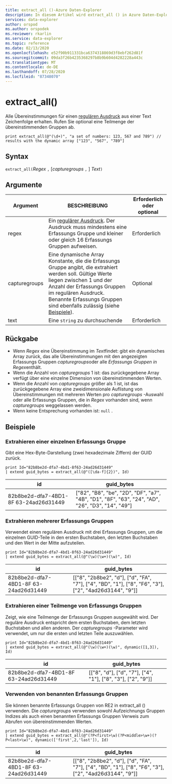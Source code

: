 ```yaml
---
title: extract_all ()-Azure Daten-Explorer
description: In diesem Artikel wird extract_all () in Azure Daten-Explorer beschrieben.
services: data-explorer
author: orspod
ms.author: orspodek
ms.reviewer: rkarlin
ms.service: data-explorer
ms.topic: reference
ms.date: 02/13/2020
ms.openlocfilehash: e52f90b911331bca6374318869d3f8ebf262d81f
ms.sourcegitcommit: 09da3f26b4235368297b8b9b604d4282228a443c
ms.translationtype: MT
ms.contentlocale: de-DE
ms.lasthandoff: 07/28/2020
ms.locfileid: "87348070"
---
```

# <a name="extract_all"></a>extract_all()

Alle Übereinstimmungen für einen [regulären Ausdruck](./re2.md) aus einer Text Zeichenfolge erhalten.
Rufen Sie optional eine Teilmenge der übereinstimmenden Gruppen ab.

```kusto
print extract_all(@"(\d+)", "a set of numbers: 123, 567 and 789") // results with the dynamic array ["123", "567", "789"]
```

## <a name="syntax"></a>Syntax

`extract_all(`*Regex* `,` [*capturegroups* `,` ] *Text*`)`

## <a name="arguments"></a>Argumente

|Argument        |BESCHREIBUNG                                  |Erforderlich oder optional  |
|----------------|---------------------------------------------|----------------------|
|regex           | Ein [regulärer Ausdruck](./re2.md). Der Ausdruck muss mindestens eine Erfassungs Gruppe und kleiner oder gleich 16 Erfassungs Gruppen aufweisen.                                                         |Erforderlich              |
|capturegroups   |Eine dynamische Array Konstante, die die Erfassungs Gruppe angibt, die extrahiert werden soll. Gültige Werte liegen zwischen 1 und der Anzahl der Erfassungs Gruppen im regulären Ausdruck. Benannte Erfassungs Gruppen sind ebenfalls zulässig (siehe [Beispiele](#examples)).|Optional         |
|text            |Eine `string` zu durchsuchende                         |Erforderlich              |

## <a name="returns"></a>Rückgabe

* Wenn *Regex* eine Übereinstimmung im *Text*findet: gibt ein dynamisches Array zurück, das alle Übereinstimmungen mit den angezeigten Erfassungs Gruppen *capturegroups*oder alle *Erfassungs Gruppen in Regex*enthält.
* Wenn die Anzahl von *capturegroups* 1 ist: das zurückgegebene Array verfügt über eine einzelne Dimension von übereinstimmenden Werten.
* Wenn die Anzahl von *capturegroups* größer als 1 ist, ist das zurückgegebene Array eine zweidimensionale Auflistung von Übereinstimmungen mit mehreren Werten pro *capturegroups* -Auswahl oder alle Erfassungs Gruppen, die in *Regex* vorhanden sind, wenn *capturegroups* weggelassen werden.
* Wenn keine Entsprechung vorhanden ist: `null` .

## <a name="examples"></a>Beispiele

### <a name="extract-a-single-capture-group"></a>Extrahieren einer einzelnen Erfassungs Gruppe

Gibt eine Hex-Byte-Darstellung (zwei hexadezimale Ziffern) der GUID zurück.

```kusto
print Id="82b8be2d-dfa7-4bd1-8f63-24ad26d31449"
| extend guid_bytes = extract_all(@"([\da-f]{2})", Id) 
```

|id|guid_bytes|
|---|---|
|82b8be2d-dfa7-4BD1-8F 63-24ad26d31449|["82", "B8", "be", "2D", "DF", "a7", "4B", "D1", "8F", "63", "24", "AD", "26", "D3", "14", "49"]|

### <a name="extract-several-capture-groups"></a>Extrahieren mehrerer Erfassungs Gruppen 

Verwendet einen regulären Ausdruck mit drei Erfassungs Gruppen, um die einzelnen GUID-Teile in den ersten Buchstaben, den letzten Buchstaben und den Wert in der Mitte aufzuteilen.

```kusto
print Id="82b8be2d-dfa7-4bd1-8f63-24ad26d31449"
| extend guid_bytes = extract_all(@"(\w)(\w+)(\w)", Id)
```

|id|guid_bytes|
|---|---|
|82b8be2d-dfa7-4BD1-8F 63-24ad26d31449|[["8", "2b8be2", "d"], ["d", "FA", "7"], ["4", "BD", "1"], ["8", "F6", "3"], ["2", "4ad26d3144", "9"]]|

### <a name="extract-a-subset-of-capture-groups"></a>Extrahieren einer Teilmenge von Erfassungs Gruppen

Zeigt, wie eine Teilmenge der Erfassungs Gruppen ausgewählt wird. Der reguläre Ausdruck entspricht dem ersten Buchstaben, dem letzten Buchstaben und allen anderen. Der *capturegroups* -Parameter wird verwendet, um nur die ersten und letzten Teile auszuwählen.

```kusto
print Id="82b8be2d-dfa7-4bd1-8f63-24ad26d31449"
| extend guid_bytes = extract_all(@"(\w)(\w+)(\w)", dynamic([1,3]), Id) 
```

|id|guid_bytes|
|---|---|
|82b8be2d-dfa7-4BD1-8F 63-24ad26d31449|[["8", "d"], ["d", "7"], ["4", "1"], ["8", "3"], ["2", "9"]]|

### <a name="using-named-capture-groups"></a>Verwenden von benannten Erfassungs Gruppen

Sie können benannte Erfassungs Gruppen von RE2 in extract_all () verwenden.
Die *capturegroups* verwenden sowohl Aufzeichnungs Gruppen Indizes als auch einen benannten Erfassungs Gruppen Verweis zum Abrufen von übereinstimmenden Werten.

```kusto
print Id="82b8be2d-dfa7-4bd1-8f63-24ad26d31449"
| extend guid_bytes = extract_all(@"(?P<first>\w)(?P<middle>\w+)(?P<last>\w)", dynamic(['first',2,'last']), Id) 
```

|id|guid_bytes|
|---|---|
|82b8be2d-dfa7-4BD1-8F 63-24ad26d31449|[["8", "2b8be2", "d"], ["d", "FA", "7"], ["4", "BD", "1"], ["8", "F6", "3"], ["2", "4ad26d3144", "9"]]|
